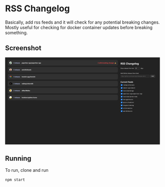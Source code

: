 # RSS Changelog

Basically, add rss feeds and it will check for any potential breaking changes. Mostly useful for checking for docker container updates before breaking something.

## Screenshot

![](screenshot.png)

## Running

To run, clone and run

```
npm start
```
